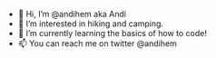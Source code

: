 - 👋 Hi, I’m @andihem aka Andi
- 👀 I’m interested in hiking and camping.
- 🌱 I’m currently learning the basics of how to code!
- 📫 You can reach me on twitter @andihem

<!---
andihem/andihem is a ✨ special ✨ repository because its `README.md` (this file) appears on your GitHub profile.
You can click the Preview link to take a look at your changes.
--->
